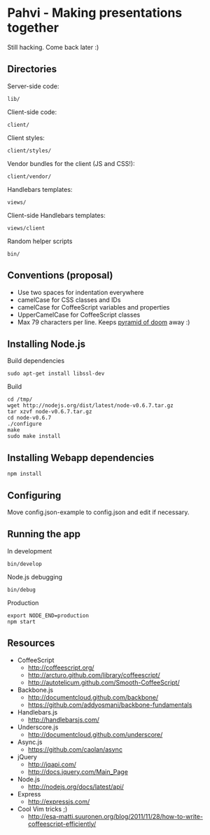 # Pahvi - Making presentations together

Still hacking. Come back later :)

## Directories

Server-side code:

    lib/

Client-side code:

    client/

Client styles:

    client/styles/

Vendor bundles for the client (JS and CSS!):

    client/vendor/

Handlebars templates:

    views/

Client-side Handlebars templates:

    views/client

Random helper scripts

    bin/

## Conventions (proposal)

  * Use two spaces for indentation everywhere
  * camelCase for CSS classes and IDs
  * camelCase for CoffeeScript variables and properties
  * UpperCamelCase for CoffeeScript classes
  * Max 79 characters per line. Keeps [pyramid of doom][pyramid] away :)

[pyramid]: https://github.com/christkv/node-mongodb-native/blob/c5963250c2eda97ec958502da51a46e378e17f5b/examples/blog.js "Bad code!"


## Installing Node.js

Build dependencies

    sudo apt-get install libssl-dev

Build

    cd /tmp/
    wget http://nodejs.org/dist/latest/node-v0.6.7.tar.gz
    tar xzvf node-v0.6.7.tar.gz
    cd node-v0.6.7
    ./configure
    make
    sudo make install



## Installing Webapp dependencies

    npm install

## Configuring

Move config.json-example to config.json and edit if necessary.

## Running the app

In development

    bin/develop

Node.js debugging

    bin/debug

Production

    export NODE_END=production
    npm start


## Resources

  * CoffeeScript
    * http://coffeescript.org/
    * http://arcturo.github.com/library/coffeescript/
    * http://autotelicum.github.com/Smooth-CoffeeScript/
  * Backbone.js
    * http://documentcloud.github.com/backbone/
    * https://github.com/addyosmani/backbone-fundamentals
  * Handlebars.js
    * http://handlebarsjs.com/
  * Underscore.js
    * http://documentcloud.github.com/underscore/
  * Async.js
    * https://github.com/caolan/async
  * jQuery
    * http://jqapi.com/
    * http://docs.jquery.com/Main_Page
  * Node.js
    * http://nodejs.org/docs/latest/api/
  * Express
    * http://expressjs.com/
  * Cool Vim tricks ;)
    * http://esa-matti.suuronen.org/blog/2011/11/28/how-to-write-coffeescript-efficiently/






